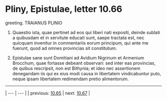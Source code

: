 # Pliny, Epistulae, letter 10.66

greeting. TRAIANUS PLINIO



1. Quaestio ista, quae pertinet ad eos qui liberi nati expositi, deinde sublati a quibusdam et in servitute educati sunt, saepe tractata est, nec quicquam invenitur in commentariis eorum principum, qui ante me fuerunt, quod ad omnes provincias sit constitutum.



2. Epistulae sane sunt Domitiani ad Avidium Nigrinum et Armenium Brocchum, quae fortasse debeant observari: sed inter eas provincias, de quibus rescripsit, non est Bithynia; et ideo nec assertionem denegandam iis qui ex eius modi causa in libertatem vindicabuntur puto, neque ipsam libertatem redimendam pretio alimentorum.



---

| --- | --- |
| previous: [10.65](../10.65/) | next: [10.67](../10.67/) |